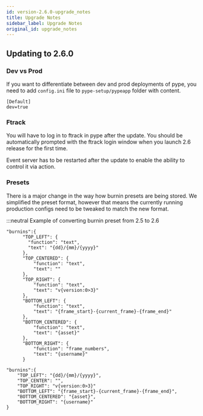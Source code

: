 ```yaml
---
id: version-2.6.0-upgrade_notes
title: Upgrade Notes
sidebar_label: Upgrade Notes
original_id: upgrade_notes
---
```


<a name="update_to_2.6.0"></a>
## Updating to 2.6.0 ##

### Dev vs Prod

If you want to differentiate between dev and prod deployments of pype, you need to add `config.ini` file to `pype-setup/pypeapp` folder with content.

```
[Default]
dev=true
```

### Ftrack

You will have to log in to ftrack in pype after the update. You should be automatically prompted with the ftrack login window when you launch 2.6 release for the first time.

Event server has to be restarted after the update to enable the ability to control it via action.


### Presets

There is a major change in the way how burnin presets are being stored. We simplified the preset format, however that means the currently running production configs need to be tweaked to match the new format.

:::neutral Example of converting burnin preset from 2.5 to 2.6
<!--DOCUSAURUS_CODE_TABS-->

<!--2.5 burnin preset-->

```
"burnins":{
      "TOP_LEFT": {
        "function": "text",
        "text": "{dd}/{mm}/{yyyy}"
      },
      "TOP_CENTERED": {
          "function": "text",
          "text": ""
      },
      "TOP_RIGHT": {
          "function": "text",
          "text": "v{version:0>3}"
      },
      "BOTTOM_LEFT": {
          "function": "text",
          "text": "{frame_start}-{current_frame}-{frame_end}"
      },
      "BOTTOM_CENTERED": {
          "function": "text",
          "text": "{asset}"
      },
      "BOTTOM_RIGHT": {
          "function": "frame_numbers",
          "text": "{username}"
      }
```

<!--2.6 burnin preset-->
```
"burnins":{
    "TOP_LEFT": "{dd}/{mm}/{yyyy}",
    "TOP_CENTER": "",
    "TOP_RIGHT": "v{version:0>3}"
    "BOTTOM_LEFT": "{frame_start}-{current_frame}-{frame_end}",
    "BOTTOM_CENTERED": "{asset}",
    "BOTTOM_RIGHT": "{username}"
}
```

<!--END_DOCUSAURUS_CODE_TABS-->
